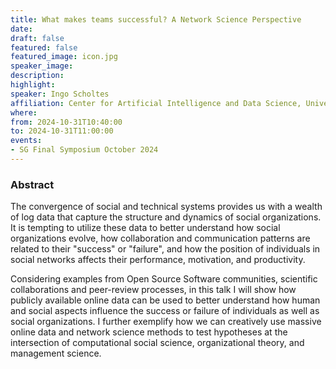 ```yaml
---
title: What makes teams successful? A Network Science Perspective
date:
draft: false
featured: false
featured_image: icon.jpg
speaker_image:
description:
highlight: 
speaker: Ingo Scholtes 
affiliation: Center for Artificial Intelligence and Data Science, Universität of Würzburg
where:
from: 2024-10-31T10:40:00
to: 2024-10-31T11:00:00
events:
- SG Final Symposium October 2024 
---
```


### Abstract

The convergence of social and technical systems provides us with a wealth of log data that capture the structure and dynamics of social organizations. It is tempting to utilize these data to better understand how social organizations evolve, how collaboration and communication patterns are related to their "success" or "failure", and how the position of individuals in social networks affects their performance, motivation, and productivity.

Considering examples from Open Source Software communities, scientific collaborations and peer-review processes, in this talk I will show how publicly available online data can be used to better understand how human and social aspects influence the success or failure of individuals as well as social organizations. I further exemplify how we can creatively use massive online data and network science methods to test hypotheses at the intersection of computational social science, organizational theory, and management science.

